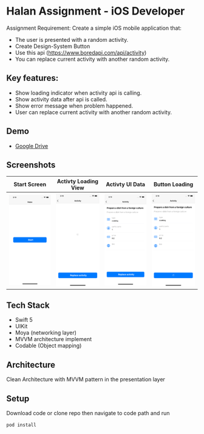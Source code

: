 # Halan Assignment - iOS Developer 

Assignment Requirement: Create a simple iOS mobile application that:

* The user is presented with a random activity.
* Create Design-System Button
* Use this api (https://www.boredapi.com/api/activity)
* You can replace current activity with another random activity.

## Key features: 

* Show loading indicator when activity api is calling.
* Show activity data after api is called.
* Show error message when problem happened.
* User can replace current activity with another random activity.

## Demo

* [Google Drive ](https://drive.google.com/file/d/1FVID-y7LkoVyTEwXsKPDObuF7aT0ixyn/view?usp=sharing) 

## Screenshots

| Start Screen | Activty Loading View | Activty UI Data | Button Loading |
| --- | --- | --- | --- |
| <img width=180 src="screenshoots/StartScreen.png" /> | <img width=180 src="screenshoots/ActivtyLoading.png" /> | <img width=180 src="screenshoots/activtyUIData.png" /> | <img width=180 src="screenshoots/ButtonLoading.png" /> |


## Tech Stack

*  Swift 5
*  UIKit
*  Moya (networking layer)
*  MVVM architecture implement
*  Codable (Object mapping)

## Architecture

Clean Architecture with MVVM pattern in the presentation layer

## Setup

Download code or clone repo then navigate to code path and run 

```
pod install
```
